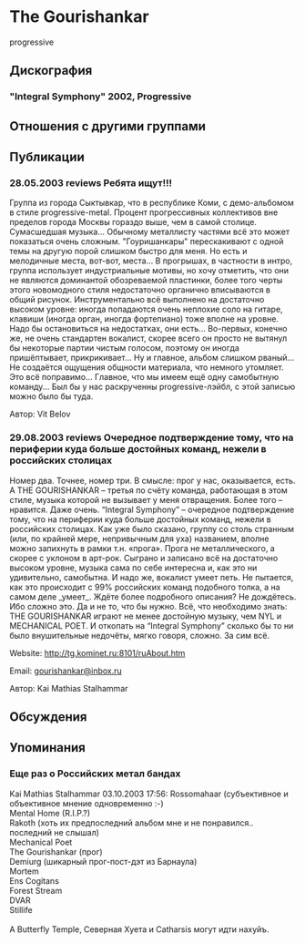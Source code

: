 # The Gourishankar

progressive

## Дискография

### "Integral Symphony" 2002, Progressive




## Отношения с другими группами


## Публикации

### 28.05.2003 reviews Ребята ищут!!!

<p>Группа из города Сыктывкар, что в республике Коми, с демо-альбомом в стиле progressive-metal. Процент прогрессивных коллективов вне пределов города Москвы гораздо выше, чем в самой столице. Сумасшедшая музыка... Обычному металлисту частями всё это может показаться очень сложным. "Гоуришанкары" перескакивают с одной темы на другую порой слишком быстро для меня. Но есть и мелодичные места, вот-вот, места... В прогрышах, в частности в интро, группа использует индустриальные мотивы, но хочу отметить, что они не являются доминантой обозреваемой пластинки, более того черты этого новомодного стиля недостаточно органично вписываются в общий рисунок. Инструментально всё выполнено на достаточно высоком уровне: иногда попадаются очень неплохие соло на гитаре, клавиши (иногда орган, иногда фортепиано) тоже вполне на уровне. Надо бы остановиться на недостатках, они есть... Во-первых, конечно же, не очень стандартен вокалист, скорее всего он просто не вытянул бы некоторые партии чистым голосом, поэтому он иногда пришёптывает, прикрикивает... Ну и главное, альбом слишком рваный... Не создаётся ощущения общности материала, что немного утомляет. Это всё поправимо... Главное, что мы имеем ещё одну самобытную команду... Был бы у нас раскрученны progressive-лэйбл, с этой записью можно было бы туда.</p>

Автор: Vit Belov

### 29.08.2003 reviews Очередное подтверждение тому, что на периферии куда больше достойных команд, нежели в российских столицах

<p>Номер два. Точнее, номер три. В смысле: прог у нас, оказывается, есть. А THE GOURISHANKAR – третья по счёту команда, работающая в этом стиле, музыка которой не вызывает у меня отвращения. Более того – нравится. Даже очень. “Integral Symphony” – очередное подтверждение тому, что на периферии куда больше достойных команд, нежели в российских столицах. Как уже было сказано, группу со столь странным (или, по крайней мере, непривычным для уха) названием, вполне можно запихнуть в рамки т.н. «прога». Прога не металлического, а скорее с уклоном в арт-рок. Сыграно и записано всё на достаточно высоком уровне, музыка сама по себе интересна и, как это ни удивительно, самобытна. И надо же, вокалист умеет петь. Не пытается, как это происходит с 99% российских команд подобного толка, а на самом деле _умеет_. Ждёте более подробного описания? Не дождётесь. Ибо сложно это. Да и не то, что бы нужно. Всё, что необходимо знать: THE GOURISHANKAR играют не менее достойную музыку, чем NYL и MECHANICAL POET. И откопать на “Integral Symphony” сколько бы то ни было внушительные недочёты, мягко говоря, сложно. За сим всё.</p>
<P> Website: <A HREF="http://tg.kominet.ru:8101/ruAbout.htm">http://tg.kominet.ru:8101/ruAbout.htm</A></p>
<P>Email: <A HREF="mailto:gourishankar@inbox.ru">gourishankar@inbox.ru</A></p>

Автор: Kai Mathias Stalhammar


## Обсуждения


## Упоминания

### Еще раз о Российских метал бандах

Kai Mathias Stalhammar 03.10.2003 17:56:
Rossomahaar (субъективное и объективное мнение одновременно :-)<BR>Mental Home (R.I.P.?)<BR>Rakoth (хоть их предпоследний альбом мне и не понравился.. последний не слышал)<BR>Mechanical Poet<BR>The Gourishankar (прог)<BR>Demiurg (шикарный прог-пост-дэт из Барнаула)<BR>Mortem<BR>Ens Cogitans<BR>Forest Stream<BR>DVAR<BR>Stillife<BR><BR>А Butterfly Temple, Северная Хуета и Catharsis могут идти нахуйъ. 

